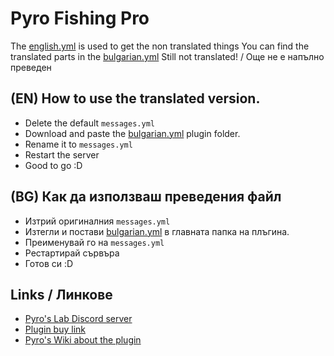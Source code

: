 # Pyro Fishing Pro
The [english.yml](english.yml) is used to get the non translated things
You can find the translated parts in the [bulgarian.yml](bulgarian.yml)
Still not translated! / Още не е напълно преведен
## (EN) How to use the translated version.
- Delete the default `messages.yml`
- Download and paste the [bulgarian.yml](bulgarian.yml) plugin folder.
- Rename it to `messages.yml`
- Restart the server
- Good to go :D
## (BG) Как да използваш преведения файл
- Изтрий оригиналния `messages.yml`
- Изтегли и постави [bulgarian.yml](bulgarian.yml) в главната папка на плъгина.
- Преименувай го на `messages.yml`
- Рестартирай сървъра
- Готов си :D
## Links / Линкове
- [Pyro's Lab Discord server](https://discord.gg/pyro-s-lab-492655781087543297)
- [Plugin buy link](https://www.spigotmc.org/resources/pyrofishingpro-1-14-x-1-20-x-1-fishing-plugin-new-tournament-rework.60729/)
- [Pyro's Wiki about the plugin](https://pyrotempus.gitbook.io/pyro-plugins/pyrofishingpro/splash-page)